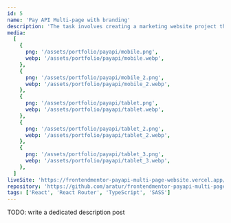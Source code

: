 ```yaml
---
id: 5
name: 'Pay API Multi-page with branding'
description: 'The task involves creating a marketing website project that includes custom form validation. The project consists of four pages and primarily emphasizes the use of HTML and CSS skills, with some basic implementation of React components.'
media:
  [
    {
      png: '/assets/portfolio/payapi/mobile.png',
      webp: '/assets/portfolio/payapi/mobile.webp',
    },
    {
      png: '/assets/portfolio/payapi/mobile_2.png',
      webp: '/assets/portfolio/payapi/mobile_2.webp',
    },
    {
      png: '/assets/portfolio/payapi/tablet.png',
      webp: '/assets/portfolio/payapi/tablet.webp',
    },
    {
      png: '/assets/portfolio/payapi/tablet_2.png',
      webp: '/assets/portfolio/payapi/tablet_2.webp',
    },
    {
      png: '/assets/portfolio/payapi/tablet_3.png',
      webp: '/assets/portfolio/payapi/tablet_3.webp',
    },
  ]
liveSite: 'https://frontendmentor-payapi-multi-page-website.vercel.app/'
repository: 'https://github.com/aratur/frontendmentor-payapi-multi-page-website'
tags: ['React', 'React Router', 'TypeScript', 'SASS']
---
```


TODO: write a dedicated description post

